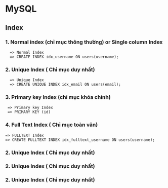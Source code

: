 # MySQL
## Index
### 1. Normal index (chỉ mục thông thường) or Single column Index
      => Normal Index
      => CREATE INDEX idx_username ON users(username);
### 2. Unique Index ( Chỉ mục duy nhất)
      => Unique Index
      => CREATE UNIQUE INDEX idx_email ON users(email);
### 3. Primary key Index (chỉ mục khóa chính)
     => Primary key Index
     => PRIMARY KEY (id)
### 4. Full Text Index ( Chỉ mục toàn văn)
    => FULLTEXT Index
    => CREATE FULLTEXT INDEX idx_fulltext_username ON users(username);
### 2. Unique Index ( Chỉ mục duy nhất)

### 2. Unique Index ( Chỉ mục duy nhất)

### 2. Unique Index ( Chỉ mục duy nhất)

